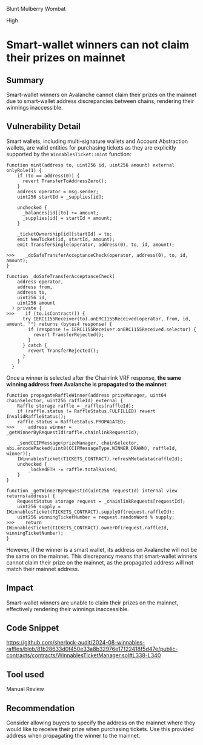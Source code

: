 Blunt Mulberry Wombat

High

# Smart-wallet winners can not claim their prizes on mainnet

## Summary
Smart-wallet winners on Avalanche cannot claim their prizes on the mainnet due to smart-wallet address discrepancies between chains, rendering their winnings inaccessible.

## Vulnerability Detail
Smart wallets, including multi-signature wallets and Account Abstraction wallets, are valid entities for purchasing tickets as they are explicitly supported by the `WinnablesTicket::mint` function:
```solidity
function mint(address to, uint256 id, uint256 amount) external onlyRole(1) {
    if (to == address(0)) {
      revert TransferToAddressZero();
    }
    address operator = msg.sender;
    uint256 startId = _supplies[id];

    unchecked {
      _balances[id][to] += amount;
      _supplies[id] = startId + amount;
    }

    _ticketOwnership[id][startId] = to;
    emit NewTicket(id, startId, amount);
    emit TransferSingle(operator, address(0), to, id, amount);

>>>    _doSafeTransferAcceptanceCheck(operator, address(0), to, id, amount);
}

function _doSafeTransferAcceptanceCheck(
    address operator,
    address from,
    address to,
    uint256 id,
    uint256 amount
  ) private {
>>>    if (to.isContract()) {
      try IERC1155Receiver(to).onERC1155Received(operator, from, id, amount, "") returns (bytes4 response) {
        if (response != IERC1155Receiver.onERC1155Received.selector) {
          revert TransferRejected();
        }
      } catch {
        revert TransferRejected();
      }
    }
  }
```
Once a winner is selected after the Chainlink VRF response, **the same winning address from Avalanche is propagated to the mainnet**:
```solidity
function propagateRaffleWinner(address prizeManager, uint64 chainSelector, uint256 raffleId) external {
    Raffle storage raffle = _raffles[raffleId];
    if (raffle.status != RaffleStatus.FULFILLED) revert InvalidRaffleStatus();
    raffle.status = RaffleStatus.PROPAGATED;
>>>     address winner = _getWinnerByRequestId(raffle.chainlinkRequestId);

    _sendCCIPMessage(prizeManager, chainSelector, abi.encodePacked(uint8(CCIPMessageType.WINNER_DRAWN), raffleId, winner));
    IWinnablesTicket(TICKETS_CONTRACT).refreshMetadata(raffleId);
    unchecked {
        _lockedETH -= raffle.totalRaised;
    }
}

function _getWinnerByRequestId(uint256 requestId) internal view returns(address) {
    RequestStatus storage request = _chainlinkRequests[requestId];
    uint256 supply = IWinnablesTicket(TICKETS_CONTRACT).supplyOf(request.raffleId);
    uint256 winningTicketNumber = request.randomWord % supply;
>>>    return IWinnablesTicket(TICKETS_CONTRACT).ownerOf(request.raffleId, winningTicketNumber);
}
```
However, if the winner is a smart wallet, its address on Avalanche will not be the same on the mainnet. This discrepancy means that smart-wallet winners cannot claim their prize on the mainnet, as the propagated address will not match their mainnet address.
## Impact
Smart-wallet winners are unable to claim their prizes on the mainnet, effectively rendering their winnings inaccessible.
## Code Snippet
https://github.com/sherlock-audit/2024-08-winnables-raffles/blob/81b28633d0f450e33a8b32976e17122418f5d47e/public-contracts/contracts/WinnablesTicketManager.sol#L338-L340
## Tool used

Manual Review

## Recommendation
Consider allowing buyers to specify the address on the mainnet where they would like to receive their prize when purchasing tickets. Use this provided address when propagating the winner to the mainnet.